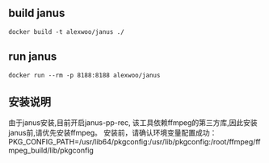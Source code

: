 ## build janus

    docker build -t alexwoo/janus ./

## run janus

	docker run --rm -p 8188:8188 alexwoo/janus

## 安装说明
由于janus安装,目前开启janus-pp-rec, 该工具依赖ffmpeg的第三方库,因此安装janus前,请优先安装ffmpeg。
安装前，请确认环境变量配置成功：
	PKG_CONFIG_PATH=/usr/lib64/pkgconfig:/usr/lib/pkgconfig:/root/ffmpeg/ffmpeg_build/lib/pkgconfig

